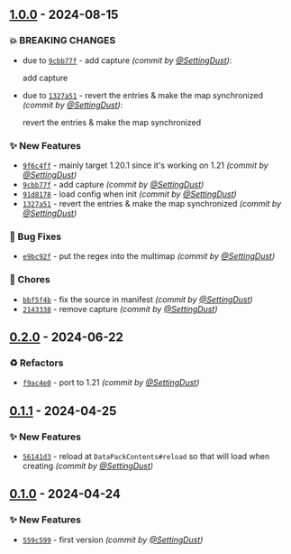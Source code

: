 
## [1.0.0] - 2024-08-15
### :boom: BREAKING CHANGES
- due to [`9cbb77f`](https://github.com/SettingDust/PacksEntriesBlocker/commit/9cbb77f275ed1b8aaa3457471d82cd838c8a164a) - add capture *(commit by [@SettingDust](https://github.com/SettingDust))*:

  add capture

- due to [`1327a51`](https://github.com/SettingDust/PacksEntriesBlocker/commit/1327a51b47d2668e04567615f6f1089d7abaff75) - revert the entries & make the map synchronized *(commit by [@SettingDust](https://github.com/SettingDust))*:

  revert the entries & make the map synchronized


### :sparkles: New Features
- [`9f6c4ff`](https://github.com/SettingDust/PacksEntriesBlocker/commit/9f6c4ff0b48353bce133e6633547ce77debcb1a0) - mainly target 1.20.1 since it's working on 1.21 *(commit by [@SettingDust](https://github.com/SettingDust))*
- [`9cbb77f`](https://github.com/SettingDust/PacksEntriesBlocker/commit/9cbb77f275ed1b8aaa3457471d82cd838c8a164a) - add capture *(commit by [@SettingDust](https://github.com/SettingDust))*
- [`91d8178`](https://github.com/SettingDust/PacksEntriesBlocker/commit/91d817820ea6a142a8335c2c06818fd6b8b8fa4d) - load config when init *(commit by [@SettingDust](https://github.com/SettingDust))*
- [`1327a51`](https://github.com/SettingDust/PacksEntriesBlocker/commit/1327a51b47d2668e04567615f6f1089d7abaff75) - revert the entries & make the map synchronized *(commit by [@SettingDust](https://github.com/SettingDust))*

### :bug: Bug Fixes
- [`e9bc92f`](https://github.com/SettingDust/PacksEntriesBlocker/commit/e9bc92fdc08727e7187d59b56712efba228d2b6b) - put the regex into the multimap *(commit by [@SettingDust](https://github.com/SettingDust))*

### :wrench: Chores
- [`bbf5f4b`](https://github.com/SettingDust/PacksEntriesBlocker/commit/bbf5f4b4cb71bc732030a11c68a5a2f8f578fda7) - fix the source in manifest *(commit by [@SettingDust](https://github.com/SettingDust))*
- [`2143338`](https://github.com/SettingDust/PacksEntriesBlocker/commit/2143338ac1faf62885666dddaad41e66d0a88760) - remove capture *(commit by [@SettingDust](https://github.com/SettingDust))*


## [0.2.0] - 2024-06-22
### :recycle: Refactors
- [`f9ac4e0`](https://github.com/SettingDust/PacksEntriesBlocker/commit/f9ac4e0b53e9bc4e5639483a0b10f2cfb1f5b776) - port to 1.21 *(commit by [@SettingDust](https://github.com/SettingDust))*


## [0.1.1] - 2024-04-25
### :sparkles: New Features
- [`56141d3`](https://github.com/SettingDust/PacksEntriesBlocker/commit/56141d37dbf5153caee99ebdf4dda45328d59023) - reload at `DataPackContents#reload` so that will load when creating *(commit by [@SettingDust](https://github.com/SettingDust))*


## [0.1.0] - 2024-04-24
### :sparkles: New Features
- [`559c599`](https://github.com/SettingDust/PacksEntriesBlocker/commit/559c5994143237b513e43f0f9d18860cc88f195e) - first version *(commit by [@SettingDust](https://github.com/SettingDust))*


[0.1.0]: https://github.com/SettingDust/PacksEntriesBlocker/compare/0.0.0...0.1.0
[0.1.1]: https://github.com/SettingDust/PacksEntriesBlocker/compare/0.1.0...0.1.1
[0.2.0]: https://github.com/SettingDust/PacksEntriesBlocker/compare/0.1.1...0.2.0
[1.0.0]: https://github.com/SettingDust/PacksEntriesBlocker/compare/0.2.0...1.0.0
